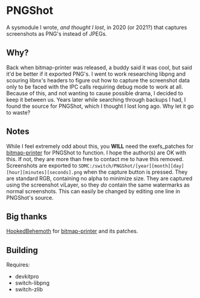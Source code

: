 # PNGShot
A sysmodule I wrote, _and thought I lost_, in 2020 (or 2021?) that captures screenshots as PNG's instead of JPEGs.

## Why?
Back when bitmap-printer was released, a buddy said it was cool, but said it'd be better if it exported PNG's. I went to work researching libpng and scouring libnx's headers to figure out how to capture the screenshot data only to be faced with the IPC calls requiring debug mode to work at all. Because of this, and not wanting to cause possible drama, I decided to keep it between us. Years later while searching through backups I had, I found the source for PNGShot, which I thought I lost long ago. Why let it go to waste?

## Notes
While I feel extremely odd about this, you **WILL** need the exefs_patches for [bitmap-printer](https://github.com/HookedBehemoth/bitmap-printer) for PNGShot to function. I hope the author(s) are OK with this. If not, they are more than free to contact me to have this removed. Screenshots are exported to `SDMC:/switch/PNGShot/[year][month][day][hour][minutes][seconds].png` when the capture button is pressed. They are standard RGB, containing no alpha to minimize size. They are captured using the screenshot viLayer, so they _do_ contain the same watermarks as normal screenshots. This can easily be changed by editing one line in PNGShot's source.

## Big thanks
[HookedBehemoth](https://github.com/HookedBehemoth) for [bitmap-printer](https://github.com/HookedBehemoth/bitmap-printer) and its patches.

## Building
Requires:
* devkitpro
* switch-libpng
* switch-zlib